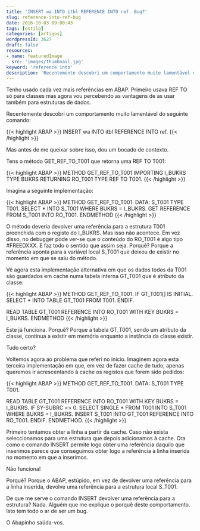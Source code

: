 ```yaml
---
title: 'INSERT wa INTO itbl REFERENCE INTO ref. Bug?'
slug: reference-into-ref-bug
date: 2016-10-03 09:00:43
tags: [estilo]
categories: [artigos]
wordpressId: 3627
draft: false
resources:
- name: featuredImage
  src: 'images/thumbnail.jpg'
keyword: 'reference into'
description: 'Recentemente descobri um comportamento muito lamentável do seguinte comando: INSERT wa INTO itbl REFERENCE INTO ref. Passo a explicar.'
---
```

Tenho usado cada vez mais referências em ABAP. Primeiro usava REF TO só para classes mas agora vou percebendo as vantagens de as usar também para estruturas de dados.

Recentemente descobri um comportamento muito lamentável do seguinte comando:


{{< highlight ABAP >}}
INSERT wa INTO itbl REFERENCE INTO ref.
{{< /highlight >}}

Mas antes de me queixar sobre isso, dou um bocado de contexto.

<!--more-->

Tens o método GET_REF_TO_T001 que retorna uma REF TO T001:


{{< highlight ABAP >}}
METHOD GET_REF_TO_T001
  IMPORTING
    I_BUKRS TYPE BUKRS
  RETURNING
    RO_T001 TYPE REF TO T001.
{{< /highlight >}}

Imagina a seguinte implementação:


{{< highlight ABAP >}}
METHOD GET_REF_TO_T001.
  DATA: S_T001 TYPE T001.
  SELECT * INTO S_T001 WHERE BUKRS = I_BUKRS.
  GET REFERENCE FROM S_T001 INTO RO_T001.
ENDMETHOD
{{< /highlight >}}

O método deveria devolver uma referência para a estrutura T001 preenchida com o registo do I_BUKRS. Mas isso não acontece. Em vez disso, no debugger pode ver-se que o conteúdo do RO_T001 é algo tipo #FREEDXXX. E faz todo o sentido que assim seja. Porquê? Porque a referência aponta para a variável local S_T001 que deixou de existir no momento em que se saiu do método.

Vê agora esta implementação alternativa em que os dados todos da T001 são guardados em cache numa tabela interna GT_T001 que é atributo da classe:


{{< highlight ABAP >}}
METHOD GET_REF_TO_T001.
  IF GT_T001[] IS INITIAL.
    SELECT * INTO TABLE GT_T001 FROM T001.
  ENDIF.

  READ TABLE GT_T001 REFERENCE INTO RO_T001 WITH KEY BUKRS = I_BUKRS.
ENDMETHOD
{{< /highlight >}}

Este já funciona. Porquê? Porque a tabela GT_T001, sendo um atributo da classe, continua a existir em memória enquanto a instância da classe existir.

Tudo certo?

Voltemos agora ao problema que referi no início. Imaginem agora esta terceira implementação em que, em vez de fazer cache de tudo, apenas queremos ir acrescentando à cache os registos que forem sido pedidos:


{{< highlight ABAP >}}
METHOD GET_REF_TO_T001.
  DATA: S_T001 TYPE T001.

  READ TABLE GT_T001 REFERENCE INTO RO_T001 WITH KEY BUKRS = I_BUKRS.
  IF SY-SUBRC <> 0.
    SELECT SINGLE * FROM T001 INTO S_T001 WHERE BUKRS = I_BUKRS.
    INSERT S_T001 INTO GT_T001 REFERENCE INTO RO_T001.
  ENDIF.
ENDMETHOD.
{{< /highlight >}}

Primeiro tentamos obter a linha a partir da cache. Caso não exista seleccionamos para uma estrutura que depois adicionamos à cache. Ora como o comando INSERT permite logo obter uma referência daquilo que inserimos parece que conseguimos obter logo a referência à linha inserida no momento em que a inserimos.

Não funciona!

Porquê? Porque o ABAP, estúpido, em vez de devolver uma referência para a linha inserida, devolve uma referência para a estrutura local S_T001.

De que me serve o comando INSERT devolver uma referência para a estrutura? Nada.
Alguém que me explique o porquê deste comportamento. Isto tem todo o ar de ser um bug.

O Abapinho saúda-vos.
